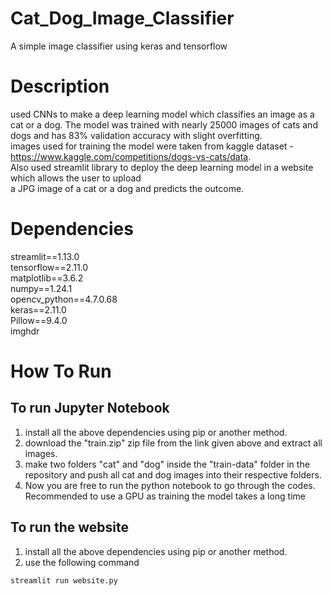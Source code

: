 # Cat_Dog_Image_Classifier
A simple image classifier using keras and tensorflow  

# Description  
used CNNs to make a deep learning model which classifies an image as a cat or a dog. The model was trained with nearly 25000 images of cats and dogs and has 83% validation accuracy with slight overfitting.    
images used for training the model were taken from kaggle dataset - https://www.kaggle.com/competitions/dogs-vs-cats/data.     
Also used streamlit library to deploy the deep learning model in a website which allows the user to upload  
a JPG image of a cat or a dog and predicts the outcome.


# Dependencies  
streamlit==1.13.0  
tensorflow==2.11.0  
matplotlib==3.6.2  
numpy==1.24.1  
opencv_python==4.7.0.68  
keras==2.11.0  
Pillow==9.4.0  
imghdr


# How To Run
## To run Jupyter Notebook
1) install all the above dependencies using pip or another method.  
2) download the "train.zip" zip file from the link given above and extract all images.  
3) make two folders "cat" and "dog" inside the "train-data" folder in the repository and push all cat and dog images into their respective folders.
4) Now you are free to run the python notebook to go through the codes. Recommended to use a GPU as training the model takes a long time  

## To run the website
1) install all the above dependencies using pip or another method.
2) use the following command  

```
streamlit run website.py
```
